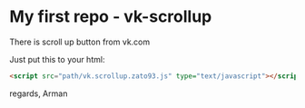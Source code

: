 # My first repo - vk-scrollup
There is scroll up button from vk.com

Just put this to your html:

```html
<script src="path/vk.scrollup.zato93.js" type="text/javascript"></script>
```

regards,
Arman